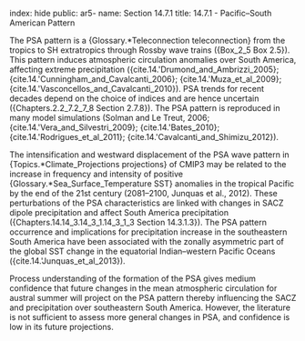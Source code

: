 index: hide
public: ar5-
name: Section 14.7.1
title: 14.7.1 - Pacific–South American Pattern

The PSA pattern is a {Glossary.*Teleconnection teleconnection} from the tropics to SH extratropics through Rossby wave trains ({Box_2_5 Box 2.5}). This pattern induces atmospheric circulation anomalies over South America, affecting extreme precipitation ({cite.14.'Drumond_and_Ambrizzi_2005}; {cite.14.'Cunningham_and_Cavalcanti_2006}; {cite.14.'Muza_et_al_2009}; {cite.14.'Vasconcellos_and_Cavalcanti_2010}). PSA trends for recent decades depend on the choice of indices and are hence uncertain ({Chapters.2.2_7.2_7_8 Section 2.7.8}). The PSA pattern is reproduced in many model simulations (Solman and Le Treut, 2006; {cite.14.'Vera_and_Silvestri_2009}; {cite.14.'Bates_2010}; {cite.14.'Rodrigues_et_al_2011}; {cite.14.'Cavalcanti_and_Shimizu_2012}).

The intensification and westward displacement of the PSA wave pattern in {Topics.*Climate_Projections projections} of CMIP3 may be related to the increase in frequency and intensity of positive {Glossary.*Sea_Surface_Temperature SST} anomalies in the tropical Pacific by the end of the 21st century (2081–2100, Junquas et al., 2012). These perturbations of the PSA characteristics are linked with changes in SACZ dipole precipitation and affect South America precipitation ({Chapters.14.14_3.14_3_1.14_3_1_3 Section 14.3.1.3}). The PSA pattern occurrence and implications for precipitation increase in the southeastern South America have been associated with the zonally asymmetric part of the global SST change in the equatorial Indian–western Pacific Oceans ({cite.14.'Junquas_et_al_2013}).

Process understanding of the formation of the PSA gives medium confidence that future changes in the mean atmospheric circulation for austral summer will project on the PSA pattern thereby influencing the SACZ and precipitation over southeastern South America. However, the literature is not sufficient to assess more general changes in PSA, and confidence is low in its future projections.
